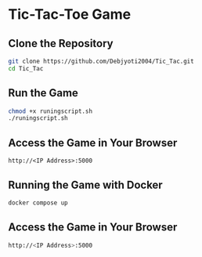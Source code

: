 # Tic-Tac-Toe Game

## Clone the Repository
```sh
git clone https://github.com/Debjyoti2004/Tic_Tac.git
cd Tic_Tac
```

## Run the Game
```sh
chmod +x runingscript.sh
./runingscript.sh
```
 ## Access the Game in Your Browser
 ```
http://<IP Address>:5000
 ```

 ## Running the Game with Docker
 ```sh
docker compose up
 ``` 

 ## Access the Game in Your Browser
```sh
http://<IP Address>:5000
```